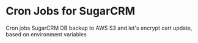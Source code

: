 # Cron Jobs for SugarCRM
Cron jobs SugarCRM DB backup to AWS S3 and let's encrypt cert update, based on environment variables 

